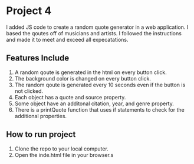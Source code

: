 # Project 4
I added JS code to create a random quote generator in a web application. I based the qoutes off of musicians and artists. I followed the instructions and made it to meet and exceed all expecatations.

## Features Include
1. A random qoute is generated in the html on every button click.
2. The background color is changed on every button click.
3. The random qoute is generated every 10 seconds even if the button is not clicked.
4. Each object has a quote and source property.
5. Some object have an additonal citation, year, and genre property.
6. There is a printQuote function that uses if statements to check for the additional properties.


## How to run project
1. Clone the repo to your local computer.
2. Open the inde.html file in your browser.s